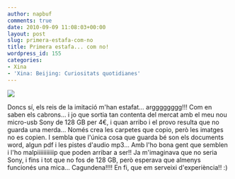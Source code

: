 ```yaml
---
author: napbuf
comments: true
date: 2010-09-09 11:08:03+00:00
layout: post
slug: primera-estafa-com-no
title: Primera estafa... com no!
wordpress_id: 155
categories:
- Xina
- 'Xina: Beijing: Curiositats quotidianes'
---
```


![](http://napbuf.files.wordpress.com/2010/09/primera-estafa.jpg?w=300)

Doncs sí, els reis de la imitació m'han estafat... argggggggg!!! Com en  saben els cabrons... i jo que sortia tan contenta del mercat amb el meu  nou micro-usb Sony de 128 GB per 4€, i quan arribo i el provo resulta  que no guarda una merda... Només crea les carpetes que copio, però les imatges no es copien. I sembla que l'única cosa que guarda bé son els documents word, algun pdf i les pistes d'audio mp3... Amb l'ho bona gent que semblen i l'ho  malpiiiiiiiiiiip que poden arribar a ser!! Ja m'imaginava que no seria Sony, i fins i tot que no fos de 128 GB, però esperava que almenys funcionés una mica... Cagundena!!!! En fi, que em serveixi d'experiència!! :)
